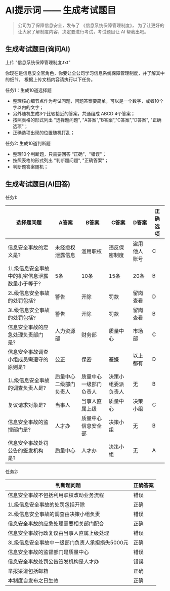 <!---
markmeta_author: titlwind
markmeta_date: 2023-07-06
markmeta_title: AI提示词 —— 生成考试题目
markmeta_categories: ai
markmeta_tags: ai,prompt-engineering
-->
# AI提示词 —— 生成考试题目


> 公司为了保障信息安全，发布了 《信息系统保障管理制度》， 为了让更好的让大家了解制度内容，决定要进行考试，考试题目让 AI 帮我出吧。


## 生成考试题目(询问AI)

上传 "信息系统保障管理制度.txt"

你现在是信息安全官角色，你要让全公司学习信息系统保障管理制度，并了解其中的细节。
根据上传文档内容请执行以下任务。

任务1：生成10道选择题
- 整理核心细节点作为考试问题，问题答案要简单，可以是一个数字，或者10个字以内的文字；
- 另外随机生成3个比较接近的答案，共通组成 ABCD 4个答案；
- 按照表格的形式列出 "选择题问题", "A答案","B答案","C答案","D答案", "正确选项"；
- 正确选项出现的位置随机打乱；

任务2: 生成10道判断题
- 整理10个判断题，只需要回答 “正确”，"错误"；
- 按照表格的形式列出 "判断题问题", "正确答案"；
- 判断题答案随机；


## 生成考试题目(AI回答)


任务1:

选择题问题|A答案|B答案|C答案|D答案|正确选项  
-|-|-|-|-|-
信息安全事故的定义是?|未经授权泄露信息|滥用职权|违反保密制度|盗用他人账号|C
1L级信息安全事故中的机密信息泄露数量小于等于?|5条|10条|15条|20条|B
2L级信息安全事故的处罚包括?|警告|开除|罚款|留岗查看|D
3L级信息安全事故的处罚包括?|警告|开除|罚款|留岗查看|B
信息安全事故的应急处理负责部门是?|人力资源部|财务部|质量中心|市场部|C
信息安全事故调查小组成员需遵守的原则是?|公正|保密|避嫌|以上都有|D
1L级信息安全事故的调查负责人是?|质量中心二级部门负责人|质量中心一级部门负责人|决策小组委派负责人|无|B
复议请求对象是?|当事人|当事人直属上级|质量中心|决策小组|C
信息安全事故的监控部门是?|人才办|质量中心信息安全部|决策小组|无|B 
信息安全事故处罚公告的签发机构是?|质量中心|人才办|决策小组|无|A

任务2:

判断题问题|正确答案
-|-
信息安全事故不包括利用职权改动业务流程|错误
1L级信息安全事故的处罚包括开除|正确
2L级信息安全事故的调查由决策小组负责|错误
信息安全事故的应急处理需要相关部门配合|正确
信息安全事故行政复议由当事人直属上级处理|错误
3L级信息安全事故中一级部门负责人承担损失5000元|正确
信息安全事故的监督部门是质量中心|错误
信息安全事故处罚公告签发机构是人才办|错误
举报渠道包括邮箱|正确
本制度自发布之日生效|正确



